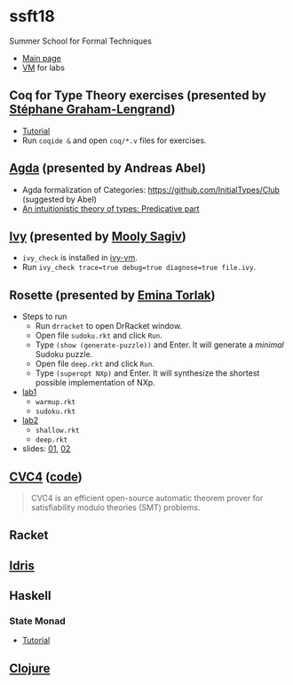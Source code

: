 # ssft18
Summer School for Formal Techniques
- [Main page](http://fm.csl.sri.com/SSFT18/)
- [VM](http://fm.csl.sri.com/SSFT18/ssft18-vm.ova) for labs

## Coq for Type Theory exercises (presented by [Stéphane Graham-Lengrand](http://www.lix.polytechnique.fr/~lengrand/))
- [Tutorial](http://www.lix.polytechnique.fr/~lengrand/SSFT2018/)
- Run `coqide &` and open `coq/*.v` files for exercises. 

## [Agda](http://www.cse.chalmers.se/~abela/ssft18/index.html) (presented by Andreas Abel)
- Agda formalization of Categories: https://github.com/InitialTypes/Club (suggested by Abel)
- [An intuitionistic theory of types: Predicative part](https://www.sciencedirect.com/science/article/pii/S0049237X08719451)

## [Ivy](http://microsoft.github.io/ivy/) (presented by [Mooly Sagiv](https://www.cs.tau.ac.il/~msagiv/))
- `ivy_check` is installed in [ivy-vm](http://www.cs.tau.ac.il/~odedp/ivy-sri18.ova).
- Run `ivy_check trace=true debug=true diagnose=true file.ivy`.

## Rosette (presented by [Emina Torlak](https://homes.cs.washington.edu/~emina/index.html))
- Steps to run
  - Run `drracket` to open DrRacket window.
  - Open file `sudoku.rkt` and click `Run`.
  - Type `(show (generate-puzzle))` and Enter. It will generate a *minimal* Sudoku puzzle.
  - Open file `deep.rkt` and click `Run`.
  - Type `(superopt NXp)` and Enter. It will synthesize the shortest possible implementation of NXp.
- [lab1](http://htmlpreview.github.io/?https://github.com/taxic/ssft18/blob/master/rosette/lab1.html)
  - `warmup.rkt`
  - `sudoku.rkt`
- [lab2](http://htmlpreview.github.io/?https://github.com/taxic/ssft18/blob/master/rosette/lab2.html)
  - `shallow.rkt`
  - `deep.rkt`
- slides: [01](rosette/ssft18L01.pdf), [02](rosette/ssft18L02.pdf)

## [CVC4](http://cvc4.cs.stanford.edu/web/) ([code](https://github.com/CVC4/CVC4))
> CVC4 is an efficient open-source automatic theorem prover for satisfiability modulo theories (SMT) problems.

## Racket

## [Idris](https://www.idris-lang.org/)

## Haskell
### State Monad
- [Tutorial](https://wiki.haskell.org/State_Monad)

## [Clojure](https://clojure.org/)
